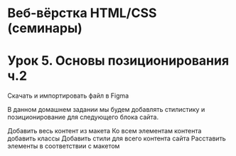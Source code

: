 # Веб-вёрстка HTML/CSS (семинары)


# Урок 5. Основы позиционирования ч.2

Скачать и импортировать файл в Figma

В данном домашнем задании мы будем добавлять стилистику и позиционирование для следующего блока сайта. 

Добавить весь контент из макета
Ко всем элементам контента добавить классы
Добавить стили для всего контента сайта
Расставить элементы в соответствии с макетом
